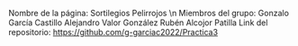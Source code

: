 Nombre de la página: Sortilegios Pelirrojos \n
Miembros del grupo:
  Gonzalo García Castillo
  Alejandro Valor González
  Rubén Alcojor Patilla
Link del repositorio: https://github.com/g-garciac2022/Practica3
